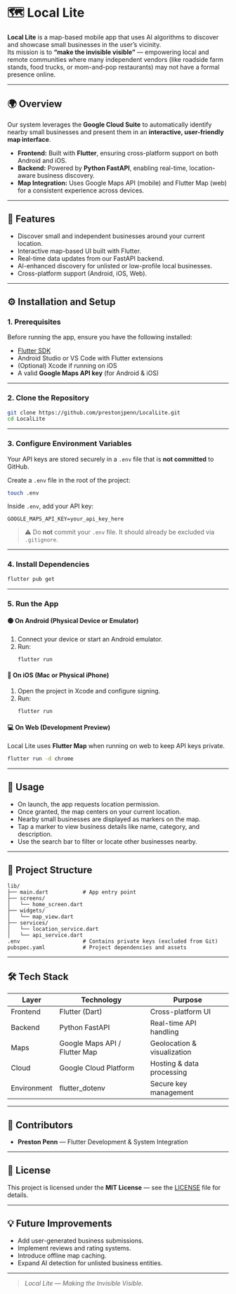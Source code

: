 # 🗺️ Local Lite

**Local Lite** is a map-based mobile app that uses AI algorithms to discover and showcase small businesses in the user’s vicinity.  
Its mission is to **“make the invisible visible”** — empowering local and remote communities where many independent vendors (like roadside farm stands, food trucks, or mom-and-pop restaurants) may not have a formal presence online.

---

## 🌍 Overview

Our system leverages the **Google Cloud Suite** to automatically identify nearby small businesses and present them in an **interactive, user-friendly map interface**.  

- **Frontend:** Built with **Flutter**, ensuring cross-platform support on both Android and iOS.  
- **Backend:** Powered by **Python FastAPI**, enabling real-time, location-aware business discovery.  
- **Map Integration:** Uses Google Maps API (mobile) and Flutter Map (web) for a consistent experience across devices.  

---

## 🚀 Features

- Discover small and independent businesses around your current location.
- Interactive map-based UI built with Flutter.
- Real-time data updates from our FastAPI backend.
- AI-enhanced discovery for unlisted or low-profile local businesses.
- Cross-platform support (Android, iOS, Web).

---

## ⚙️ Installation and Setup

### 1. Prerequisites
Before running the app, ensure you have the following installed:

- [Flutter SDK](https://docs.flutter.dev/get-started/install)  
- Android Studio or VS Code with Flutter extensions  
- (Optional) Xcode if running on iOS  
- A valid **Google Maps API key** (for Android & iOS)

---

### 2. Clone the Repository

```bash
git clone https://github.com/prestonjpenn/LocalLite.git
cd LocalLite
```

---

### 3. Configure Environment Variables

Your API keys are stored securely in a `.env` file that is **not committed** to GitHub.

Create a `.env` file in the root of the project:
```bash
touch .env
```

Inside `.env`, add your API key:
```
GOOGLE_MAPS_API_KEY=your_api_key_here
```

> ⚠️ Do **not** commit your `.env` file. It should already be excluded via `.gitignore`.

---

### 4. Install Dependencies

```bash
flutter pub get
```

---

### 5. Run the App

#### 🟢 On Android (Physical Device or Emulator)
1. Connect your device or start an Android emulator.  
2. Run:
   ```bash
   flutter run
   ```

#### 🍎 On iOS (Mac or Physical iPhone)
1. Open the project in Xcode and configure signing.
2. Run:
   ```bash
   flutter run
   ```

#### 💻 On Web (Development Preview)
Local Lite uses **Flutter Map** when running on web to keep API keys private.
```bash
flutter run -d chrome
```

---

## 🧭 Usage

- On launch, the app requests location permission.  
- Once granted, the map centers on your current location.  
- Nearby small businesses are displayed as markers on the map.  
- Tap a marker to view business details like name, category, and description.  
- Use the search bar to filter or locate other businesses nearby.

---

## 🧩 Project Structure

```
lib/
├── main.dart           # App entry point
├── screens/
│   └── home_screen.dart
├── widgets/
│   └── map_view.dart
├── services/
│   └── location_service.dart
│   └── api_service.dart
.env                    # Contains private keys (excluded from Git)
pubspec.yaml            # Project dependencies and assets
```

---

## 🛠️ Tech Stack

| Layer        | Technology              | Purpose |
|---------------|-------------------------|----------|
| Frontend      | Flutter (Dart)          | Cross-platform UI |
| Backend       | Python FastAPI          | Real-time API handling |
| Maps          | Google Maps API / Flutter Map | Geolocation & visualization |
| Cloud         | Google Cloud Platform   | Hosting & data processing |
| Environment   | flutter_dotenv          | Secure key management |

---

## 👥 Contributors

- **Preston Penn** — Flutter Development & System Integration  

---

## 📄 License

This project is licensed under the **MIT License** — see the [LICENSE](LICENSE) file for details.

---

## 💡 Future Improvements

- Add user-generated business submissions.
- Implement reviews and rating systems.
- Introduce offline map caching.
- Expand AI detection for unlisted business entities.

---

> _Local Lite — Making the Invisible Visible._
